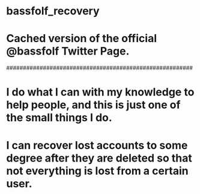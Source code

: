# bassfolf_recovery
# Cached version of the official @bassfolf Twitter Page.
########################################################
# I do what I can with my knowledge to help people, and this is just one of the small things I do. 
# I can recover lost accounts to some degree after they are deleted so that not everything is lost from a certain user.

